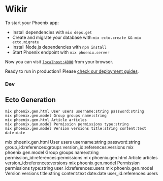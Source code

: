 # Wikir

To start your Phoenix app:

  * Install dependencies with `mix deps.get`
  * Create and migrate your database with `mix ecto.create && mix ecto.migrate`
  * Install Node.js dependencies with `npm install`
  * Start Phoenix endpoint with `mix phoenix.server`

Now you can visit [`localhost:4000`](http://localhost:4000) from your browser.

Ready to run in production? Please [check our deployment guides](http://www.phoenixframework.org/docs/deployment).


### Dev

## Ecto Generation

```
mix phoenix.gen.html User users username:string password:string
mix phoenix.gen.model Group groups name:string
mix phoenix.gen.html Article articles
mix phoenix.gen.model Permission permissions type:string
mix phoenix.gen.model Version versions title:string content:text date:date
```

mix phoenix.gen.html User users username:string password:string group_id:references:groups version_id:references:versions
mix phoenix.gen.model Group groups name:string permission_id:references:permissions
mix phoenix.gen.html Article articles version_id:references:versions
mix phoenix.gen.model Permission permissions type:string user_id:references:users
mix phoenix.gen.model Version versions title:string content:text date:date user_id:references:users
